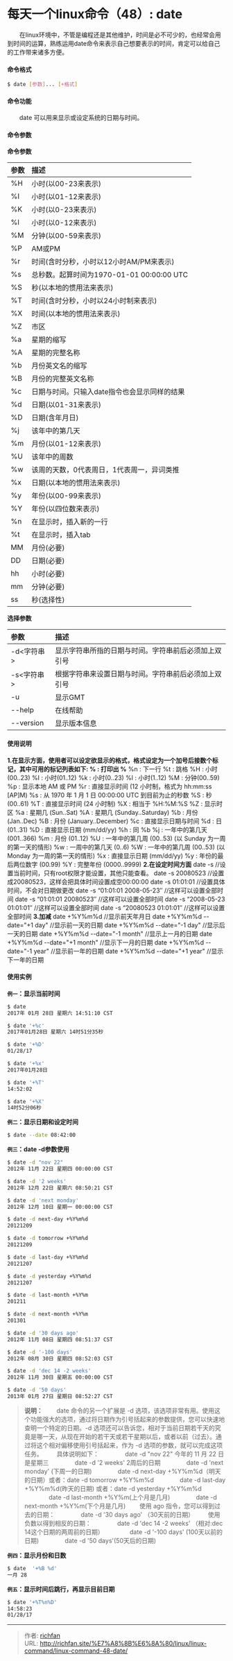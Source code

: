 # 每天一个linux命令（48）: date

　　在linux环境中，不管是编程还是其他维护，时间是必不可少的，也经常会用到时间的运算，熟练运用date命令来表示自己想要表示的时间，肯定可以给自己的工作带来诸多方便。
<!--more -->
#### 命令格式
```bash
$ date [参数]... [+格式]
```
#### 命令功能
　　date 可以用来显示或设定系统的日期与时间。
#### 命令参数
**命令参数**

| 参数 | 描述 |
| :- | :- |
| %H | 小时(以00-23来表示) |
| %I | 小时(以01-12来表示) |
| %K | 小时(以0-23来表示) |
| %l | 小时(以0-12来表示) |
| %M | 分钟(以00-59来表示) |
| %P | AM或PM |
| %r | 时间(含时分秒，小时以12小时AM/PM来表示) |
| %s | 总秒数。起算时间为1970-01-01 00:00:00 UTC |
| %S | 秒(以本地的惯用法来表示) |
| %T | 时间(含时分秒，小时以24小时制来表示) |
| %X | 时间(以本地的惯用法来表示) |
| %Z | 市区 |
| %a | 星期的缩写 |
| %A | 星期的完整名称 |
| %b | 月份英文名的缩写 |
| %B | 月份的完整英文名称 |
| %c | 日期与时间。只输入date指令也会显示同样的结果 |
| %d | 日期(以01-31来表示) |
| %D | 日期(含年月日) |
| %j | 该年中的第几天 |
| %m | 月份(以01-12来表示) |
| %U | 该年中的周数 |
| %w | 该周的天数，0代表周日，1代表周一，异词类推 |
| %x | 日期(以本地的惯用法来表示) |
| %y | 年份(以00-99来表示) |
| %Y | 年份(以四位数来表示) |
| %n | 在显示时，插入新的一行 |
| %t | 在显示时，插入tab |
| MM | 月份(必要) |
| DD | 日期(必要) |
| hh | 小时(必要) |
| mm | 分钟(必要) |
| ss | 秒(选择性)  |

**选择参数**

| 参数 | 描述 |
| :- | :- |
| -d<字符串> | 显示字符串所指的日期与时间。字符串前后必须加上双引号 |
| -s<字符串> | 根据字符串来设置日期与时间。字符串前后必须加上双引号 |
| -u | 显示GMT |
| --help | 在线帮助 |
| --version | 显示版本信息 |

#### 使用说明
**1.在显示方面，使用者可以设定欲显示的格式，格式设定为一个加号后接数个标记，其中可用的标记列表如下: % :  打印出 %**
%n : 下一行
%t : 跳格
%H : 小时(00..23)
%I : 小时(01..12)
%k : 小时(0..23)
%l : 小时(1..12)
%M : 分钟(00..59)
%p : 显示本地 AM 或 PM
%r : 直接显示时间 (12 小时制，格式为 hh:mm:ss [AP]M)
%s : 从 1970 年 1 月 1 日 00:00:00 UTC 到目前为止的秒数
%S : 秒(00..61)
%T : 直接显示时间 (24 小时制)
%X : 相当于 %H:%M:%S
%Z : 显示时区 %a : 星期几 (Sun..Sat)
%A : 星期几 (Sunday..Saturday)
%b : 月份 (Jan..Dec)
%B : 月份 (January..December)
%c : 直接显示日期与时间
%d : 日 (01..31)
%D : 直接显示日期 (mm/dd/yy)
%h : 同 %b
%j : 一年中的第几天 (001..366)
%m : 月份 (01..12)
%U : 一年中的第几周 (00..53) (以 Sunday 为一周的第一天的情形)
%w : 一周中的第几天 (0..6)
%W : 一年中的第几周 (00..53) (以 Monday 为一周的第一天的情形)
%x : 直接显示日期 (mm/dd/yy)
%y : 年份的最后两位数字 (00.99)
%Y : 完整年份 (0000..9999)
**2.在设定时间方面**
date -s //设置当前时间，只有root权限才能设置，其他只能查看。
date -s 20080523 //设置成20080523，这样会把具体时间设置成空00:00:00
date -s 01:01:01 //设置具体时间，不会对日期做更改
date -s “01:01:01 2008-05-23″ //这样可以设置全部时间
date -s “01:01:01 20080523″ //这样可以设置全部时间
date -s “2008-05-23 01:01:01″ //这样可以设置全部时间
date -s “20080523 01:01:01″ //这样可以设置全部时间
**3.加减**
date +%Y%m%d         //显示前天年月日
date +%Y%m%d --date="+1 day"  //显示前一天的日期
date +%Y%m%d --date="-1 day"  //显示后一天的日期
date +%Y%m%d --date="-1 month"  //显示上一月的日期
date +%Y%m%d --date="+1 month"  //显示下一月的日期
date +%Y%m%d --date="-1 year"  //显示前一年的日期
date +%Y%m%d --date="+1 year"  //显示下一年的日期
#### 使用实例
**`例一`：显示当前时间**
```bash
$ date
2017年 01月 28日 星期六 14:51:10 CST

$ date '+%c'
2017年01月28日 星期六 14时51分35秒

$ date '+%D'
01/28/17

$ date '+%x'
2017年01月28日

$ date '+%T'
14:52:02

$ date '+%X'
14时52分06秒
```
**`例二`：显示日期和设定时间**
```bash
$ date --date 08:42:00
```
**`例三`：date -d参数使用**
```bash
$ date -d "nov 22"
2012年 11月 22日 星期四 00:00:00 CST

$ date -d '2 weeks'
2012年 12月 22日 星期六 08:50:21 CST

$ date -d 'next monday'
2012年 12月 10日 星期一 00:00:00 CST

$ date -d next-day +%Y%m%d
20121209

$ date -d tomorrow +%Y%m%d
20121209

$ date -d last-day +%Y%m%d
20121207

$ date -d yesterday +%Y%m%d
20121207

$ date -d last-month +%Y%m
201211

$ date -d next-month +%Y%m
201301

$ date -d '30 days ago'
2012年 11月 08日 星期四 08:51:37 CST

$ date -d '-100 days'
2012年 08月 30日 星期四 08:52:03 CST

$ date -d 'dec 14 -2 weeks'
2012年 11月 30日 星期五 00:00:00 CST

$ date -d '50 days'
2013年 01月 27日 星期日 08:52:27 CST
```
>**说明：**
　　date 命令的另一个扩展是 -d 选项，该选项非常有用。使用这个功能强大的选项，通过将日期作为引号括起来的参数提供，您可以快速地查明一个特定的日期。-d 选项还可以告诉您，相对于当前日期若干天的究竟是哪一天，从现在开始的若干天或若干星期以后，或者以前（过去）。通过将这个相对偏移使用引号括起来，作为 -d 选项的参数，就可以完成这项任务。
　　具体说明如下：
　　　　date -d "nov 22"  今年的 11 月 22 日是星期三
　　　　date -d '2 weeks' 2周后的日期
　　　　date -d 'next monday' (下周一的日期)
　　　　date -d next-day +%Y%m%d（明天的日期）或者：date -d tomorrow +%Y%m%d
　　　　date -d last-day +%Y%m%d(昨天的日期) 或者：date -d yesterday +%Y%m%d
　　　　date -d last-month +%Y%m(上个月是几月)
　　　　date -d next-month +%Y%m(下个月是几月)
　　使用 ago 指令，您可以得到过去的日期：
　　　　date -d '30 days ago' （30天前的日期）
　　使用负数以得到相反的日期：
　　　　date -d 'dec 14 -2 weeks' （相对:dec 14这个日期的两周前的日期）
　　　　date -d '-100 days' (100天以前的日期)
　　　　date -d '50 days'(50天后的日期)

**`例四`：显示月份和日数**
```bash
$ date  '+%B %d'
一月 28
```
**`例五`：显示时间后跳行，再显示目前日期**
```bash
$ date '+%T%n%D'
14:58:23
01/28/17
```


---

> 作者: [richfan](https://richfan.site/)  
> URL: http://richfan.site/%E7%A8%8B%E6%8A%80/linux/linux-command/linux-command-48-date/  

